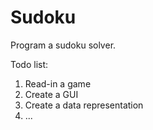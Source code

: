 Sudoku
======

Program a sudoku solver.

Todo list:
1.  Read-in a game
2.  Create a GUI
3.  Create a data representation
4.  ...
